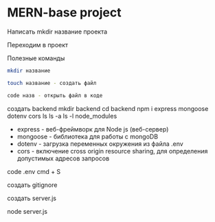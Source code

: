 # MERN-base project
Написать mkdir название проекта

Переходим в проект

Полезные команды
``` bash
mkdir название

touch название - создать файл

code назв - открыть файл в коде
```

создать backend
mkdir backend
cd backend
npm i express mongoose dotenv cors
ls
ls -a
ls -l node_modules
 - express - веб-фреймворк для Node js (веб-сервер)
 - mongoose - библиотека для работы с mongoDB
 - dotenv - загрузка переменных окружения из файла .env
 - cors - включение cross origin resource sharing, для определения допустимых адресов запросов

code .env
cmd + S

создать gitignore

создать server.js

node server.js